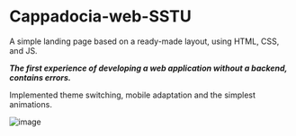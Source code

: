 # Cappadocia-web-SSTU
A simple landing page based on a ready-made layout, using HTML, CSS, and JS.

**_The first experience of developing a web application without a backend, contains errors._**

Implemented theme switching, mobile adaptation and the simplest animations.

![image](https://github.com/ruddanil/Cappadocia-web-SSTU/assets/25799951/47d33b30-0d12-4bcb-b7e9-9218a32fbe7e)

